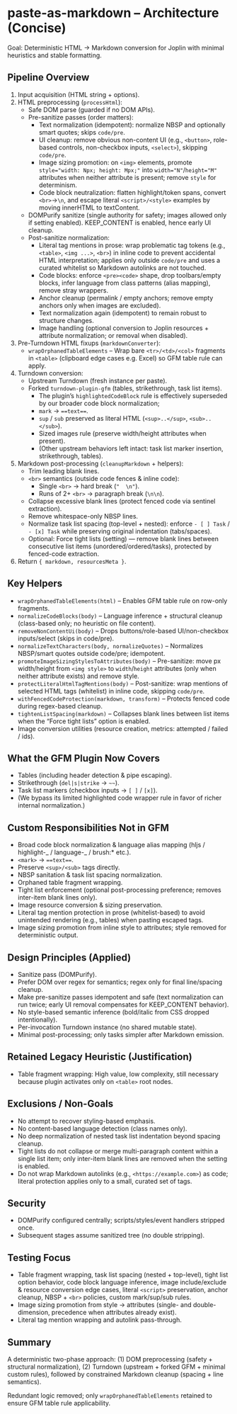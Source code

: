 # paste-as-markdown – Architecture (Concise)

Goal: Deterministic HTML → Markdown conversion for Joplin with minimal heuristics and stable formatting.

## Pipeline Overview

1. Input acquisition (HTML string + options).
2. HTML preprocessing (`processHtml`):
    - Safe DOM parse (guarded if no DOM APIs).
    - Pre-sanitize passes (order matters):
        - Text normalization (idempotent): normalize NBSP and optionally smart quotes; skips `code/pre`.
        - UI cleanup: remove obvious non-content UI (e.g., `<button>`, role-based controls, non-checkbox inputs, `<select>`), skipping `code/pre`.
        - Image sizing promotion: on `<img>` elements, promote `style="width: Npx; height: Mpx;"` into `width="N"`/`height="M"` attributes when neither attribute is present; remove `style` for determinism.
        - Code block neutralization: flatten highlight/token spans, convert `<br>`→`\n`, and escape literal `<script>/<style>` examples by moving innerHTML to textContent.
    - DOMPurify sanitize (single authority for safety; images allowed only if setting enabled). KEEP_CONTENT is enabled, hence early UI cleanup.
    - Post-sanitize normalization:
        - Literal tag mentions in prose: wrap problematic tag tokens (e.g., `<table>`, `<img ...>`, `<br>`) in inline code to prevent accidental HTML interpretation; applies only outside `code/pre` and uses a curated whitelist so Markdown autolinks are not touched.
        - Code blocks: enforce `<pre><code>` shape, drop toolbars/empty blocks, infer language from class patterns (alias mapping), remove stray wrappers.
        - Anchor cleanup (permalink / empty anchors; remove empty anchors only when images are excluded).
        - Text normalization again (idempotent) to remain robust to structure changes.
        - Image handling (optional conversion to Joplin resources + attribute normalization; or removal when disabled).
3. Pre-Turndown HTML fixups (`markdownConverter`):
    - `wrapOrphanedTableElements` – Wrap bare `<tr>/<td>/<col>` fragments in `<table>` (clipboard edge cases e.g. Excel) so GFM table rule can apply.
4. Turndown conversion:
    - Upstream Turndown (fresh instance per paste).
    - Forked `turndown-plugin-gfm` (tables, strikethrough, task list items).
        - The plugin’s `highlightedCodeBlock` rule is effectively superseded by our broader code block normalization;
        - `mark` → `==text==`.
        - `sup` / `sub` preserved as literal HTML (`<sup>..</sup>`, `<sub>..</sub>`).
        - Sized images rule (preserve width/height attributes when present).
        - (Other upstream behaviors left intact: task list marker insertion, strikethrough, tables).
5. Markdown post-processing (`cleanupMarkdown` + helpers):
    - Trim leading blank lines.
    - `<br>` semantics (outside code fences & inline code):
        - Single `<br>` → hard break (`"  \n"`).
        - Runs of 2+ `<br>` → paragraph break (`\n\n`).
    - Collapse excessive blank lines (protect fenced code via sentinel extraction).
    - Remove whitespace-only NBSP lines.
    - Normalize task list spacing (top-level + nested): enforce `- [ ] Task` / `- [x] Task` while preserving original indentation (tabs/spaces).
    - Optional: Force tight lists (setting) — remove blank lines between consecutive list items (unordered/ordered/tasks), protected by fenced-code extraction.
6. Return `{ markdown, resourcesMeta }`.

## Key Helpers

- `wrapOrphanedTableElements(html)` – Enables GFM table rule on row-only fragments.
- `normalizeCodeBlocks(body)` – Language inference + structural cleanup (class-based only; no heuristic on file content).
- `removeNonContentUi(body)` – Drops buttons/role-based UI/non-checkbox inputs/select (skips in code/pre).
- `normalizeTextCharacters(body, normalizeQuotes)` – Normalizes NBSP/smart quotes outside code/pre; idempotent.
- `promoteImageSizingStylesToAttributes(body)` – Pre-sanitize: move px width/height from `<img style>` to `width`/`height` attributes (only when neither attribute exists) and remove style.
- `protectLiteralHtmlTagMentions(body)` – Post-sanitize: wrap mentions of selected HTML tags (whitelist) in inline code, skipping `code/pre`.
- `withFencedCodeProtection(markdown, transform)` – Protects fenced code during regex-based cleanup.
- `tightenListSpacing(markdown)` – Collapses blank lines between list items when the “Force tight lists” option is enabled.
- Image conversion utilities (resource creation, metrics: attempted / failed / ids).

## What the GFM Plugin Now Covers

- Tables (including header detection & pipe escaping).
- Strikethrough (`del|s|strike` → `~~`).
- Task list markers (checkbox inputs → `[ ]` / `[x]`).
- (We bypass its limited highlighted code wrapper rule in favor of richer internal normalization.)

## Custom Responsibilities Not in GFM

- Broad code block normalization & language alias mapping (hljs / highlight-_ / language-_ / brush:\* etc.).
- `<mark>` → `==text==`.
- Preserve `<sup>/<sub>` tags directly.
- NBSP sanitation & task list spacing normalization.
- Orphaned table fragment wrapping.
- Tight list enforcement (optional post-processing preference; removes inter-item blank lines only).
- Image resource conversion & sizing preservation.
- Literal tag mention protection in prose (whitelist-based) to avoid unintended rendering (e.g., tables) when pasting escaped tags.
- Image sizing promotion from inline style to attributes; style removed for deterministic output.

## Design Principles (Applied)

- Sanitize pass (DOMPurify).
- Prefer DOM over regex for semantics; regex only for final line/spacing cleanup.
- Make pre-sanitize passes idempotent and safe (text normalization can run twice; early UI removal compensates for KEEP_CONTENT behavior).
- No style-based semantic inference (bold/italic from CSS dropped intentionally).
- Per-invocation Turndown instance (no shared mutable state).
- Minimal post-processing; only tasks simpler after Markdown emission.

## Retained Legacy Heuristic (Justification)

- Table fragment wrapping: High value, low complexity, still necessary because plugin activates only on `<table>` root nodes.

## Exclusions / Non-Goals

- No attempt to recover styling-based emphasis.
- No content-based language detection (class names only).
- No deep normalization of nested task list indentation beyond spacing cleanup.
- Tight lists do not collapse or merge multi-paragraph content within a single list item; only inter-item blank lines are removed when the setting is enabled.
- Do not wrap Markdown autolinks (e.g., `<https://example.com>`) as code; literal protection applies only to a small, curated set of tags.

## Security

- DOMPurify configured centrally; scripts/styles/event handlers stripped once.
- Subsequent stages assume sanitized tree (no double stripping).

## Testing Focus

- Table fragment wrapping, task list spacing (nested + top-level), tight list option behavior, code block language inference, image include/exclude & resource conversion edge cases, literal `<script>` preservation, anchor cleanup, NBSP + `<br>` policies, custom mark/sup/sub rules.
- Image sizing promotion from style → attributes (single- and double-dimension, precedence when attributes already exist).
- Literal tag mention wrapping and autolink pass-through.

## Summary

A deterministic two-phase approach:
(1) DOM preprocessing (safety + structural normalization),
(2) Turndown (upstream + forked GFM + minimal custom rules),
followed by constrained Markdown cleanup (spacing + line semantics).

Redundant logic removed; only `wrapOrphanedTableElements` retained to ensure GFM table rule applicability.
